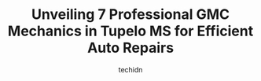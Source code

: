 ---
layout: ampstory
image: https://images.unsplash.com/photo-1612872808082-769cfb59b67d?ixlib=rb-4.0.3&ixid=MnwxMjA3fDB8MHxwaG90by1wYWdlfHx8fGVufDB8fHx8&auto=format&fit=crop&w=640&h=853&q=80
author: techidn
featured: false
description: Looking for reliable and skilled GMC Mechanic in Tupelo MS, USA? Your search ends here with the 7 best GMC Mechanic in town. With their expertise and commitment to delivering exceptional ser
title: Unveiling 7 Professional GMC Mechanics in Tupelo MS for Efficient Auto Repairs
cover:
   title: Unveiling 7 Professional GMC Mechanics in Tupelo MS for Efficient Auto Repairs
   subtitle: Rickpate
   background: https://images.unsplash.com/photo-1612872808082-769cfb59b67d?ixlib=rb-4.0.3&ixid=MnwxMjA3fDB8MHxwaG90by1wYWdlfHx8fGVufDB8fHx8&auto=format&fit=crop&w=640&h=853&q=80

pages: 
 - layout: thirds
   top: <h1>#1 Dossett Big 4 Buick GMC Cadillac INC.</h1>
   bottom: "<p>Cannot say enough good things about this place! We were headed home from Alabama to Missouri, and our Buick SUV broke down in Tupelo. We found the dealership on line and </p>"
   background: https://www.knot35.com/toplist/wp-content/uploads/2023/06/best-gmc-mechanic-1-in-tupelo-ms-1685831636.jpeg
   backgroundblur: true
 - layout: thirds
   top: <h1>#2 Toms Automotive Service</h1>
   bottom: "<p>317 Magazine St, Tupelo, MS 38804, United States</p>"
   background: https://www.knot35.com/toplist/wp-content/uploads/2023/06/best-gmc-mechanic-2-in-tupelo-ms-1685831637.png
   cta:
      link: https://www.knot35.com/toplist/unveiling-7-professional-gmc-mechanics-in-tupelo-ms-for-efficient-auto-repairs/
      text: Unveiling 7 Professional GMC Mechanics in Tupelo MS for Efficient Auto Repairs
 - layout: thirds
   top: <h1>#3 Covington Service Center</h1>
   bottom: "<p>5464 Cliff Gookin Blvd #7086, Tupelo, MS 38801, United States</p>"
   background: https://www.knot35.com/toplist/wp-content/uploads/2023/06/best-gmc-mechanic-3-in-tupelo-ms-1685831637.jpeg
   cta:
      link: https://www.knot35.com/toplist/unveiling-7-professional-gmc-mechanics-in-tupelo-ms-for-efficient-auto-repairs/
      text: Unveiling 7 Professional GMC Mechanics in Tupelo MS for Efficient Auto Repairs
 - layout: thirds
   top: <h1>#4 Johnson Service Center</h1>
   bottom: "<p>508 Daybrite Dr, Tupelo, MS 38801, United States</p>"
   background: https://images.unsplash.com/photo-1534312527009-56c7016453e6?ixlib=rb-4.0.3&ixid=MnwxMjA3fDB8MHxwaG90by1wYWdlfHx8fGVufDB8fHx8&auto=format&fit=crop&w=640&h=853&q=80
   cta:
      link: https://www.knot35.com/toplist/unveiling-7-professional-gmc-mechanics-in-tupelo-ms-for-efficient-auto-repairs/
      text: Unveiling 7 Professional GMC Mechanics in Tupelo MS for Efficient Auto Repairs
 - layout: thirds
   top: <h1>#5 Pages Auto Repair</h1>
   bottom: "<p>700 Robert E Lee Dr, Tupelo, MS 38801, United States</p>"
   background: https://images.unsplash.com/photo-1552083974-186346191183?ixlib=rb-4.0.3&ixid=MnwxMjA3fDB8MHxwaG90by1wYWdlfHx8fGVufDB8fHx8&auto=format&fit=crop&w=640&h=853&q=80
   cta:
      link: https://www.knot35.com/toplist/unveiling-7-professional-gmc-mechanics-in-tupelo-ms-for-efficient-auto-repairs/
      text: Unveiling 7 Professional GMC Mechanics in Tupelo MS for Efficient Auto Repairs
 - layout: thirds
   top: <h1>#6 Cliffs Car Care</h1>
   bottom: "<p>205 N Veterans Memorial Blvd, Tupelo, MS 38804, United States</p>"
   background: https://images.unsplash.com/photo-1597773150796-e5c14ebecbf5?ixlib=rb-4.0.3&ixid=MnwxMjA3fDB8MHxwaG90by1wYWdlfHx8fGVufDB8fHx8&auto=format&fit=crop&w=640&h=853&q=80
   cta:
      link: https://www.knot35.com/toplist/unveiling-7-professional-gmc-mechanics-in-tupelo-ms-for-efficient-auto-repairs/
      text: Unveiling 7 Professional GMC Mechanics in Tupelo MS for Efficient Auto Repairs
 - layout: thirds
   top: <h1>#7 Earnest Automotive LLC</h1>
   bottom: "<p>1957 Cliff Gookin Blvd, Tupelo, MS 38801, United States</p>"
   background: https://images.unsplash.com/photo-1527066579998-dbbae57f45ce?ixlib=rb-4.0.3&ixid=MnwxMjA3fDB8MHxwaG90by1wYWdlfHx8fGVufDB8fHx8&auto=format&fit=crop&w=640&h=853&q=80
   cta:
      link: https://www.knot35.com/toplist/unveiling-7-professional-gmc-mechanics-in-tupelo-ms-for-efficient-auto-repairs/
      text: Unveiling 7 Professional GMC Mechanics in Tupelo MS for Efficient Auto Repairs
 - layout: thirds
   middle: Continue reading...
   background: https://images.unsplash.com/photo-1608411404720-c8f0417bcdba?ixlib=rb-4.0.3&ixid=MnwxMjA3fDB8MHxwaG90by1wYWdlfHx8fGVufDB8fHx8&auto=format&fit=crop&w=640&h=853&q=80
   cta:
      link: https://www.knot35.com/toplist/unveiling-7-professional-gmc-mechanics-in-tupelo-ms-for-efficient-auto-repairs/
      text: Unveiling 7 Professional GMC Mechanics in Tupelo MS for Efficient Auto Repairs
      
---